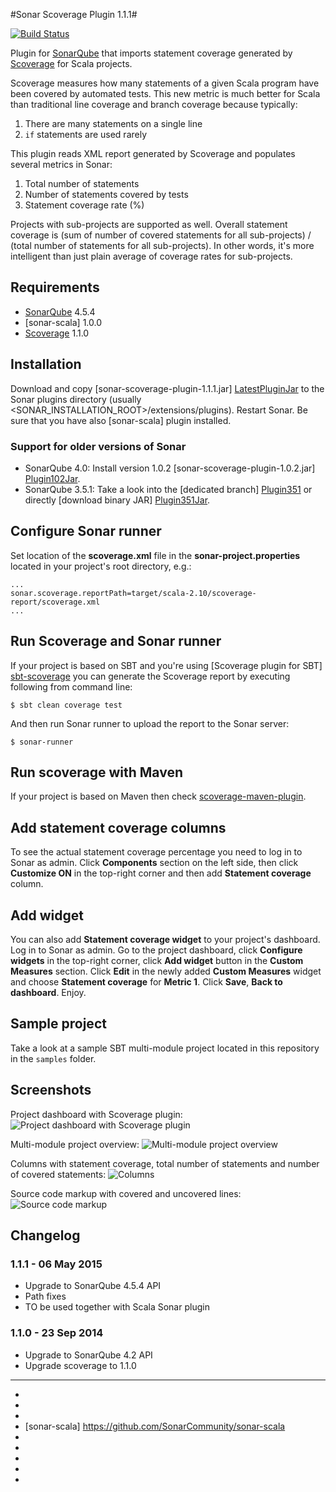 #Sonar Scoverage Plugin 1.1.1#

[![Build Status](https://travis-ci.org/RadoBuransky/sonar-scoverage-plugin.png)](https://travis-ci.org/RadoBuransky/sonar-scoverage-plugin)

Plugin for [SonarQube] that imports statement coverage generated by [Scoverage] for Scala projects.

Scoverage measures how many statements of a given Scala program have been covered by automated tests. This
new metric is much better for Scala than traditional line coverage and branch coverage because typically:

 1. There are many statements on a single line
 2. `if` statements are used rarely

This plugin reads XML report generated by Scoverage and populates several metrics in Sonar:

 1. Total number of statements
 2. Number of statements covered by tests
 3. Statement coverage rate (%)

Projects with sub-projects are supported as well. Overall statement coverage is (sum of number of covered statements
for all sub-projects) / (total number of statements for all sub-projects). In other words, it's more intelligent than
just plain average of coverage rates for sub-projects.

## Requirements ##

- [SonarQube] 4.5.4
- [sonar-scala] 1.0.0
- [Scoverage] 1.1.0

## Installation ##

Download and copy [sonar-scoverage-plugin-1.1.1.jar] [LatestPluginJar] to the Sonar plugins directory
(usually <SONAR_INSTALLATION_ROOT>/extensions/plugins). Restart Sonar. Be sure that you have also [sonar-scala] plugin installed.

### Support for older versions of Sonar ###

- SonarQube 4.0: Install version 1.0.2 [sonar-scoverage-plugin-1.0.2.jar] [Plugin102Jar].
- SonarQube 3.5.1: Take a look into the [dedicated branch] [Plugin351] or directly [download binary JAR] [Plugin351Jar].

## Configure Sonar runner ##

Set location of the **scoverage.xml** file in the **sonar-project.properties** located in your project's
root directory, e.g.:

    ...
    sonar.scoverage.reportPath=target/scala-2.10/scoverage-report/scoverage.xml
    ...

## Run Scoverage and Sonar runner ##

If your project is based on SBT and you're using [Scoverage plugin for SBT] [sbt-scoverage] you can
generate the Scoverage report by executing following from command line:

    $ sbt clean coverage test

And then run Sonar runner to upload the report to the Sonar server:

    $ sonar-runner

## Run scoverage with Maven

If your project is based on Maven then check [scoverage-maven-plugin].

## Add statement coverage columns ##

To see the actual statement coverage percentage you need to log in to Sonar as admin.
Click **Components** section on the left side, then click **Customize ON** in the top-right corner and then
add **Statement coverage** column.

## Add widget ##

You can also add **Statement coverage widget** to your project's dashboard. Log in to Sonar as admin. Go to
the project dashboard, click **Configure widgets** in the top-right corner, click **Add widget** button in
the **Custom Measures** section. Click **Edit** in the newly added **Custom Measures** widget and choose
**Statement coverage** for **Metric 1**. Click **Save**, **Back to dashboard**. Enjoy.

## Sample project ##

Take a look at a sample SBT multi-module project located in this repository in the `samples` folder.

## Screenshots ##

Project dashboard with Scoverage plugin:
![Project dashboard with Scoverage plugin](/doc/img/01_dashboard.png "Project dashboard with Scoverage plugin")

Multi-module project overview:
![Multi-module project overview](/doc/img/02_detail.png "Multi-module project overview")

Columns with statement coverage, total number of statements and number of covered statements:
![Columns](/doc/img/03_columns.png "Columns")

Source code markup with covered and uncovered lines:
![Source code markup](/doc/img/04_coverage.png "Source code markup")

## Changelog ##

### 1.1.1 - 06 May 2015 ###
- Upgrade to SonarQube 4.5.4 API
- Path fixes
- TO be used together with Scala Sonar plugin

### 1.1.0 - 23 Sep 2014 ###

- Upgrade to SonarQube 4.2 API
- Upgrade scoverage to 1.1.0

---

- [LatestPluginJar]: https://github.com/RadoBuransky/sonar-scoverage-plugin/releases/download/1.1.1/sonar-scoverage-plugin-1.1.1.jar
- [Plugin102Jar]: https://github.com/RadoBuransky/sonar-scoverage-plugin/releases/download/1.0.2/sonar-scoverage-plugin-1.0.2.jar
- [SonarQube]: http://www.sonarqube.org/ "SonarQube"
- [sonar-scala] https://github.com/SonarCommunity/sonar-scala
- [Scoverage]: https://github.com/scoverage/scalac-scoverage-plugin "Scoverage"
- [sbt-scoverage]: https://github.com/scoverage/sbt-scoverage
- [scoverage-maven-plugin]: https://github.com/scoverage/scoverage-maven-plugin
- [Plugin351]: https://github.com/RadoBuransky/sonar-scoverage-plugin/tree/sonar3.5.1
- [Plugin351Jar]: https://github.com/RadoBuransky/sonar-scoverage-plugin/releases/download/v1.0.2-Sonar3.5.1/sonar-scoverage-plugin-sonar3.5.1-1.0.2.jar
